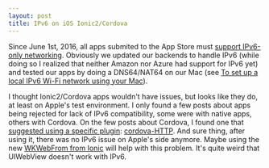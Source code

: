 ```yaml
---
layout: post
title: IPv6 on iOS Ionic2/Cordova
---
```


Since June 1st, 2016, all apps submited to the App Store must [support IPv6-only networking](https://developer.apple.com/news/?id=05042016a). Obviously we updated our backends to handle IPv6 (while doing so I realized that neither Amazon nor Azure had support for IPv6 yet) and tested our apps by doing a DNS64/NAT64 on our Mac (see [To set up a local IPv6 Wi-Fi network using your Mac](https://developer.apple.com/library/ios/documentation/NetworkingInternetWeb/Conceptual/NetworkingOverview/UnderstandingandPreparingfortheIPv6Transition/UnderstandingandPreparingfortheIPv6Transition.html)).

I thought Ionic2/Cordova apps wouldn't have issues, but looks like they do, at least on Apple's test environment. I only found a few posts about apps being rejected for lack of IPv6 compatibility, some were with native apps, others with Cordova. On the few posts about Cordova, I found one that [suggested using a specific plugin](http://stackoverflow.com/a/37896631/276648): [cordova-HTTP](https://github.com/wymsee/cordova-HTTP). And sure thing, after using it, there was no IPv6 issue on Apple's side anymore. Maybe using the new [WKWebFrom from Ionic](http://blog.ionic.io/cordova-ios-performance-improvements-drop-in-speed-with-wkwebview/) will help with this problem. It's quite weird that UIWebView doesn't work with IPv6.
